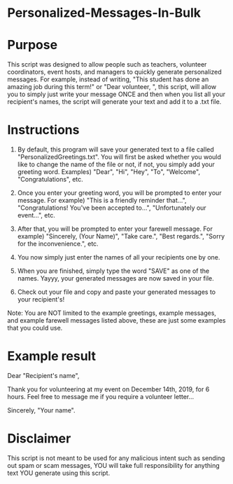 # Personalized-Messages-In-Bulk

# Purpose

This script was designed to allow people such as teachers, volunteer coordinators, event hosts, and managers to quickly generate personalized messages. For example, instead of writing, "This student has done an amazing job during this term!" or "Dear volunteer, ", this script, will allow you to simply just write your message ONCE and then when you list all your recipient's names, the script will generate your text and add it to a .txt file. 

# Instructions 

1. By default, this program will save your generated text to a file called "PersonalizedGreetings.txt". You will first be asked whether you would like to change the name of the file or not, if not, you simply add your greeting word. Examples) "Dear", "Hi", "Hey", "To", "Welcome", "Congratulations", etc.

2. Once you enter your greeting word, you will be prompted to enter your message. For example) "This is a friendly reminder that...", "Congratulations! You've been accepted to...", "Unfortunately our event...", etc. 

3. After that, you will be prompted to enter your farewell message. For example) "Sincerely, (Your Name)", "Take care.", "Best regards.", "Sorry for the inconvenience.", etc. 

4. You now simply just enter the names of all your recipients one by one.

5. When you are finished, simply type the word "SAVE" as one of the names. Yayyy, your generated messages are now saved in your file.

6. Check out your file and copy and paste your generated messages to your recipient's!

Note: You are NOT limited to the example greetings, example messages, and example farewell messages listed above, these are just some examples that you could use.

# Example result

Dear "Recipient's name", 

Thank you for volunteering at my event on December 14th, 2019, for 6 hours. Feel free to message me if you require a volunteer letter...

Sincerely, "Your name".

# Disclaimer

This script is not meant to be used for any malicious intent such as sending out spam or scam messages, YOU will take full responsibility for anything text YOU generate using this script. 

